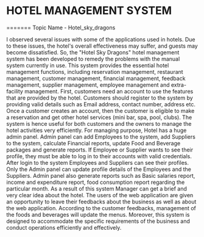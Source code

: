 
# HOTEL MANAGEMENT SYSTEM
=======
Topic Name - Hotel_sky_dragons

I observed several issues with some of the applications used in hotels. Due to these issues, the hotel's overall effectiveness may suffer, and guests may become dissatisfied. So, the "Hotel Sky Dragons" hotel management system has been developed to remedy the problems with the manual system currently in use. This system provides the essential hotel management functions, including reservation management, restaurant management, customer management, financial management, feedback management, supplier management, employee management and extra-facility management. First, customers need an account to use the features that are provided by the hotel. Customers should register to the system by providing valid details such as Email address, contact number, address etc. Once a customer creates an account, then the customer is eligible to make a reservation and get other hotel services (mini bar, spa, pool, clubs). The system is hence useful for both customers and the owners to manage the hotel activities very efficiently. For managing purpose, Hotel has a huge admin panel. Admin panel can add Employees to the system, add Suppliers to the system, calculate Financial reports, update Food and Beverage packages and generate reports. If Employee or Supplier wants to see their profile, they must be able to log in to their accounts with valid credentials. After login to the system Employees and Suppliers can see their profiles. Only the Admin panel can update profile details of the Employees and the Suppliers. Admin panel also generate reports such as Basic salaries report, income and expenditure report, food consumption report regarding the particular month. As a result of this system Manager can get a brief and very clear idea about the hotel. The users of the web application are given an opportunity to leave their feedbacks about the business as well as about the web application. According to the customer feedbacks, management of the foods and beverages will update the menus. Moreover, this system is designed to accommodate the specific requirements of the business and conduct operations efficiently and effectively.

